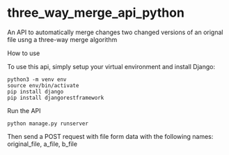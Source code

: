 # three_way_merge_api_python
 An API to automatically merge changes two changed versions of an orignal file usng a three-way merge algorithm

How to use

To use this api, simply setup your virtual environment and install Django:
```shell
python3 -m venv env
source env/bin/activate
pip install django
pip install djangorestframework
```

Run the API

```shell
python manage.py runserver
```

Then send a POST request with file form data with the following names:
original_file, a_file, b_file
